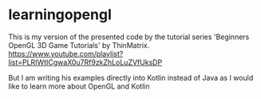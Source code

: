 # learningopengl

This is my version of the presented code by the tutorial series 'Beginners OpenGL 3D Game Tutorials' by ThinMatrix.
https://www.youtube.com/playlist?list=PLRIWtICgwaX0u7Rf9zkZhLoLuZVfUksDP

But I am writing his examples directly into Kotlin instead of Java as I would like to learn more about OpenGL and Kotlin
